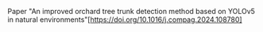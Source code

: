 Paper "An improved orchard tree trunk detection method based on YOLOv5 in natural environments"[https://doi.org/10.1016/j.compag.2024.108780]
